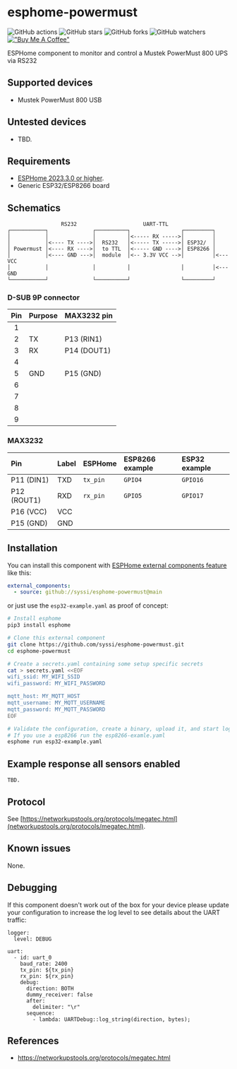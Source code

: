# esphome-powermust

![GitHub actions](https://github.com/syssi/esphome-powermust/actions/workflows/ci.yaml/badge.svg)
![GitHub stars](https://img.shields.io/github/stars/syssi/esphome-powermust)
![GitHub forks](https://img.shields.io/github/forks/syssi/esphome-powermust)
![GitHub watchers](https://img.shields.io/github/watchers/syssi/esphome-powermust)
[!["Buy Me A Coffee"](https://img.shields.io/badge/buy%20me%20a%20coffee-donate-yellow.svg)](https://www.buymeacoffee.com/syssi)

ESPHome component to monitor and control a Mustek PowerMust 800 UPS via RS232

## Supported devices

* Mustek PowerMust 800 USB

## Untested devices

* TBD.

## Requirements

* [ESPHome 2023.3.0 or higher](https://github.com/esphome/esphome/releases).
* Generic ESP32/ESP8266 board

## Schematics

```
                 RS232                     UART-TTL
┌───────────┐              ┌──────────┐                ┌─────────┐
│           │              │          │<----- RX ----->│         │
│           │<---- TX ---->│  RS232   │<----- TX ----->│ ESP32/  │
│ Powermust │<---- RX ---->│  to TTL  │<----- GND ---->│ ESP8266 │
│           │<---- GND --->│  module  │<-- 3.3V VCC -->│         │<--- VCC
│           │              │          │                │         │<--- GND
└───────────┘              └──────────┘                └─────────┘
```

### D-SUB 9P connector

| Pin | Purpose      | MAX3232 pin       |
|:---:| :----------- | :---------------- |
|  1  |              |                   |
|  2  | TX           | P13 (RIN1)        |
|  3  | RX           | P14 (DOUT1)       |
|  4  |              |                   |
|  5  | GND          | P15 (GND)         |
|  6  |              |                   |
|  7  |              |                   |
|  8  |              |                   |
|  9  |              |                   |

### MAX3232

| Pin          | Label        | ESPHome     | ESP8266 example  | ESP32 example |
| :----------- | :----------- | :---------- | :--------------- | :------------ |
| P11 (DIN1)   | TXD          | `tx_pin`    | `GPIO4`          | `GPIO16`      |
| P12 (ROUT1)  | RXD          | `rx_pin`    | `GPIO5`          | `GPIO17`      |
| P16 (VCC)    | VCC          |             |                  |               |
| P15 (GND)    | GND          |             |                  |               |

## Installation

You can install this component with [ESPHome external components feature](https://esphome.io/components/external_components.html) like this:
```yaml
external_components:
  - source: github://syssi/esphome-powermust@main
```

or just use the `esp32-example.yaml` as proof of concept:

```bash
# Install esphome
pip3 install esphome

# Clone this external component
git clone https://github.com/syssi/esphome-powermust.git
cd esphome-powermust

# Create a secrets.yaml containing some setup specific secrets
cat > secrets.yaml <<EOF
wifi_ssid: MY_WIFI_SSID
wifi_password: MY_WIFI_PASSWORD

mqtt_host: MY_MQTT_HOST
mqtt_username: MY_MQTT_USERNAME
mqtt_password: MY_MQTT_PASSWORD
EOF

# Validate the configuration, create a binary, upload it, and start logs
# If you use a esp8266 run the esp8266-examle.yaml
esphome run esp32-example.yaml

```

## Example response all sensors enabled

```
TBD.
```

## Protocol

See [https://networkupstools.org/protocols/megatec.html](networkupstools.org/protocols/megatec.html).

## Known issues

None.

## Debugging

If this component doesn't work out of the box for your device please update your configuration to increase the log level to see details about the UART traffic:

```
logger:
  level: DEBUG

uart:
  - id: uart_0
    baud_rate: 2400
    tx_pin: ${tx_pin}
    rx_pin: ${rx_pin}
    debug:
      direction: BOTH
      dummy_receiver: false
      after:
        delimiter: "\r"
      sequence:
        - lambda: UARTDebug::log_string(direction, bytes);
```

## References

* https://networkupstools.org/protocols/megatec.html
